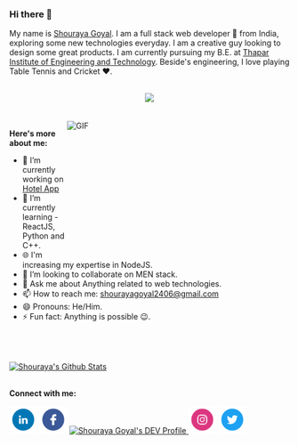 ### Hi there 👋
My name is [Shouraya Goyal](https://www.linkedin.com/in/shouraya-goyal-aa471b1a2). I am a full stack web developer 🚀 from India, exploring some new technologies everyday. I am a creative guy looking to design some great products. I am currently pursuing my B.E. at [Thapar Institute of Engineering and Technology](https://thapar.edu). Beside's engineering, I love playing Table Tennis and Cricket ❤️.
<br/>
<br/>
<div align="center">

![](https://komarev.com/ghpvc/?username=Shouraya)

</div>

<br/>
<img align="right" height="250" width="400" alt="GIF" src="https://miro.medium.com/max/1360/1*IRGHmiGsa16stedQvIaZfw.gif" />

**Here's more about me:**

- 🔭 I’m currently working on [Hotel App](https://github.com/Shouraya/Software-Engineering)
- 🌱 I’m currently learning - ReactJS, Python and C++.
- 🌐 I'm increasing my expertise in NodeJS.
- 👯 I’m looking to collaborate on MEN stack. <!-- - 🤔 I’m looking for help with ... -->
- 💬 Ask me about Anything related to web technologies.
- 📫 How to reach me: shourayagoyal2406@gmail.com
- 😄 Pronouns: He/Him.
- ⚡ Fun fact: Anything is possible 😉.
<br/>
<br/>
<br/>   

<a href="#!">
  <img align="center" src="https://github-readme-stats.vercel.app/api?username=Shouraya&show_icons=true&count_private=true&theme=radical" alt="Shouraya's Github Stats" />
</a>
<br/>
<br/>

**Connect  with me:**

<a href="https://www.linkedin.com/in/shouraya-goyal-aa471b1a2"><img src="https://github.com/aritraroy/social-icons/blob/master/linkedin-icon.png?raw=true" width="50"></a>
<a href="https://www.facebook.com/shouraya.goyal.52"><img src="https://github.com/aritraroy/social-icons/blob/master/facebook-icon.png?raw=true" width="50"></a>
<a href="https://dev.to/shouraya">
  <img src="https://d2fltix0v2e0sb.cloudfront.net/dev-badge.svg" alt="Shouraya Goyal's DEV Profile" height="50" width="50">
</a>
<a href="https://www.instagram.com/shouraya.7/"><img src="https://github.com/aritraroy/social-icons/blob/master/instagram-icon.png?raw=true" width="50"></a>
<a href="https://twitter.com/ShourayaG"><img src="https://raw.githubusercontent.com/aritraroy/social-icons/master/twitter-icon.png" width="50"></a>
<!-- <a href=""><img src="" width="50"></a> -->
